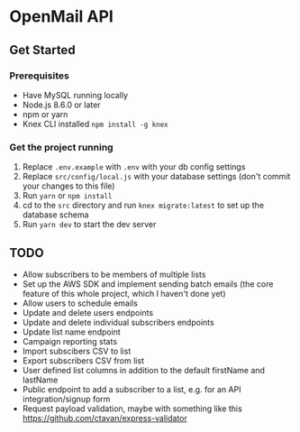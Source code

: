 # OpenMail API

## Get Started

### Prerequisites

* Have MySQL running locally
* Node.js 8.6.0 or later
* npm or yarn
* Knex CLI installed `npm install -g knex`

### Get the project running

1. Replace `.env.example` with `.env` with your db config settings
2. Replace `src/config/local.js` with your database settings (don't commit your changes to this file)
3. Run `yarn` or `npm install`
4. cd to the `src` directory and run `knex migrate:latest` to set up the database schema
5. Run `yarn dev` to start the dev server

## TODO

* Allow subscribers to be members of multiple lists
* Set up the AWS SDK and implement sending batch emails (the core feature of this whole project, which I haven't done yet)
* Allow users to schedule emails
* Update and delete users endpoints
* Update and delete individual subscribers endpoints
* Update list name endpoint
* Campaign reporting stats
* Import subscibers CSV to list
* Export subscribers CSV from list
* User defined list columns in addition to the default firstName and lastName
* Public endpoint to add a subscriber to a list, e.g. for an API integration/signup form
* Request payload validation, maybe with something like this https://github.com/ctavan/express-validator
